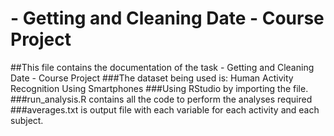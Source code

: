 # - Getting and Cleaning Date - Course Project
##This file contains the documentation of the task - Getting and Cleaning Date - Course Project
###The dataset being used is: Human Activity Recognition Using Smartphones
###Using RStudio by importing the file.
###run_analysis.R contains all the code to perform the analyses required
###averages.txt is output file with   each variable for each activity and each subject.
